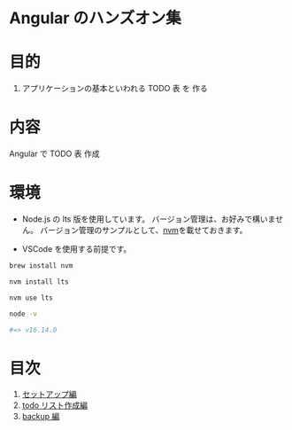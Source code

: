 [nvm]: https://github.com/nvm-sh/nvm
[setup]: https://github.com/yuyakinjo/angular-todo/blob/main/makdowns/setup.md
[todos]: https://github.com/yuyakinjo/angular-todo/blob/main/makdowns/todos.md
[backup]: https://github.com/yuyakinjo/angular-todo/blob/main/makdowns/backup.md

# Angular のハンズオン集

# 目的

1. アプリケーションの基本といわれる TODO 表 を 作る

# 内容

Angular で TODO 表 作成

# 環境

- Node.js の lts 版を使用しています。
  バージョン管理は、お好みで構いません。
  バージョン管理のサンプルとして、[nvm]を載せておきます。

- VSCode を使用する前提です。

```bash
brew install nvm
```

```bash
nvm install lts
```

```bash
nvm use lts
```

```bash
node -v

#=> v16.14.0
```

# 目次

1. [セットアップ編][setup]
2. [todo リスト作成編][todos]
3. [backup 編][backup]

